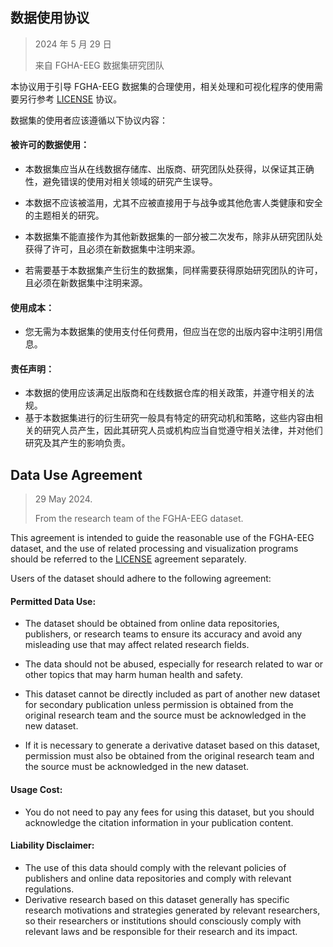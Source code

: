 ## 数据使用协议

> 2024 年 5 月 29 日
> 
> 来自 FGHA-EEG 数据集研究团队

本协议用于引导 FGHA-EEG 数据集的合理使用，相关处理和可视化程序的使用需要另行参考 [LICENSE](https://github.com/siyingjun007/FGHA-EEG-Dataset-Code/blob/main/LICENSE "LICENSE") 协议。

数据集的使用者应该遵循以下协议内容：

#### 被许可的数据使用：

- 本数据集应当从在线数据存储库、出版商、研究团队处获得，以保证其正确性，避免错误的使用对相关领域的研究产生误导。

- 本数据不应该被滥用，尤其不应被直接用于与战争或其他危害人类健康和安全的主题相关的研究。

- 本数据集不能直接作为其他新数据集的一部分被二次发布，除非从研究团队处获得了许可，且必须在新数据集中注明来源。

- 若需要基于本数据集产生衍生的数据集，同样需要获得原始研究团队的许可，且必须在新数据集中注明来源。

#### 使用成本：

- 您无需为本数据集的使用支付任何费用，但应当在您的出版内容中注明引用信息。

#### 责任声明：

- 本数据的使用应该满足出版商和在线数据仓库的相关政策，并遵守相关的法规。
- 基于本数据集进行的衍生研究一般具有特定的研究动机和策略，这些内容由相关的研究人员产生，因此其研究人员或机构应当自觉遵守相关法律，并对他们研究及其产生的影响负责。

## Data Use Agreement

> 29 May 2024.
> 
> From the research team of the FGHA-EEG dataset.

This agreement is intended to guide the reasonable use of the FGHA-EEG dataset, and the use of related processing and visualization programs should be referred to the [LICENSE](https://github.com/siyingjun007/FGHA-EEG-Dataset-Code/blob/main/LICENSE "LICENSE") agreement separately.

Users of the dataset should adhere to the following agreement:

#### Permitted Data Use:

- The dataset should be obtained from online data repositories, publishers, or research teams to ensure its accuracy and avoid any misleading use that may affect related research fields.

- The data should not be abused, especially for research related to war or other topics that may harm human health and safety.

- This dataset cannot be directly included as part of another new dataset for secondary publication unless permission is obtained from the original research team and the source must be acknowledged in the new dataset.

- If it is necessary to generate a derivative dataset based on this dataset, permission must also be obtained from the original research team and the source must be acknowledged in the new dataset.

#### Usage Cost:

- You do not need to pay any fees for using this dataset, but you should acknowledge the citation information in your publication content.

#### Liability Disclaimer:

- The use of this data should comply with the relevant policies of publishers and online data repositories and comply with relevant regulations.
- Derivative research based on this dataset generally has specific research motivations and strategies generated by relevant researchers, so their researchers or institutions should consciously comply with relevant laws and be responsible for their research and its impact.
